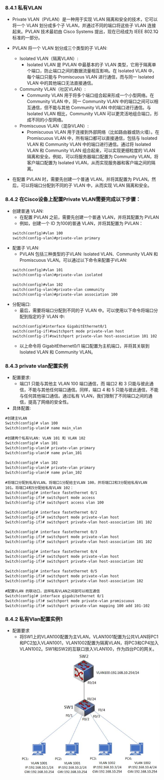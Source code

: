 ### 8.4.1 私有VLAN
- Private VLAN（PVLAN）是一种用于实现 VLAN 隔离和安全的技术，它可以将一个 VLAN 划分成多个子 VLAN，并通过不同的端口将这些子 VLAN 连接起来。PVLAN 技术最初由 Cisco Systems 提出，现在已经成为 IEEE 802.1Q 标准的一部分。

- PVLAN 将一个 VLAN 划分成三个类型的子 VLAN:

  - Isolated VLAN（隔离VLAN）:
    - Isolated VLAN 是 PVLAN 中最基本的子 VLAN 类型，它用于隔离单个端口，防止端口之间的数据流量相互影响。在 Isolated VLAN 中，每个端口只能与 Promiscuous VLAN 进行通信，而与同一 Isolated VLAN 中的其他端口无法直接通信。
  - Community VLAN（社区VLAN）:
    - Community VLAN 用于将多个端口组合起来形成一个小型网络。在 Community VLAN 中，同一 Community VLAN 中的端口之间可以相互通信，但不能与其他 Community VLAN 中的端口进行通信。与 Isolated VLAN 相比，Community VLAN 可以更灵活地组合端口，形成不同的小型网络。
  - Promiscuous VLAN（混杂VLAN）:
    - Promiscuous VLAN 用于连接到外部网络（比如路由器或防火墙）。在 Promiscuous VLAN 中，所有端口都可以直接通信，包括与 Isolated VLAN 和 Community VLAN 中的端口进行通信。通过将 Isolated VLAN 和 Community VLAN 组合起来，可以实现更细粒度的 VLAN 隔离和安全。例如，可以将服务器端口配置为 Community VLAN，将客户端口配置为 Isolated VLAN，从而实现服务器和客户端之间的隔离。

- 在配置 PVLAN 时，需要先创建一个普通 VLAN，并将其配置为 PVLAN。然后，可以将端口分配到不同的子 VLAN 中，从而实现 VLAN 隔离和安全。

### 8.4.2 在Cisco设备上配置Private VLAN需要完成以下步骤：
- 创建普通 VLAN:
  - 在配置 PVLAN 之前，需要先创建一个普通 VLAN，并将其配置为 PVLAN
  - 例如，创建一个 ID 为100的普通 VLAN，并将其配置为 PVLAN：
  ```shell
  switch(config)#vlan 100
  switch(config-vlan)#private-vlan primary
  ```
- 配置子 VLAN:
  - PVLAN 包括三种类型的子VLAN: Isolated VLAN、Community VLAN 和 Promiscuous VLAN。可以通过以下命令来配置子VLAN:
  ```shell
  switch(config)#vlan 101
  switch(config-vlan)#private-vlan isolated

  switch(config)#vlan 102
  switch(config-vlan)#private-vlan community
  switch(config-vlan)#private-vlan association 100
  ```
- 分配端口:
  - 最后，需要将端口分配到不同的子 VLAN 中。可以使用以下命令将端口分配到指定的子 VLAN 中:
  ```shell
  switch(config)#interface GigabitEthernet0/1
  switch(config-if)#switchport mode private-vlan host
  switch(config-if)#switchport private-vlan host-association 101 102  
  ```
  - 以上命令将 GigabitEthernet0/1 端口配置为主机端口，并将其关联到 Isolated VLAN 和 Community VLAN。

### 8.4.3 private vlan配置实例
- 配置要求:
  - 端口1 只能与其他主 VLAN 100 端口通信，而 端口2 和 3 只能与彼此通信，不能与其他任何端口通信。同样，端口 4 和 5 只能与彼此通信，不能与任何其他端口通信。通过私有 VLAN，我们限制了不同端口之间的通信，提高了网络的安全性。
- 具体配置:
```shell
#创建主VLAN
Switch(config)# vlan 100
Switch(config-vlan)# name main_vlan

#创建两个私有VLAN: VLAN 101 和 VLAN 102
Switch(config)# vlan 101
Switch(config-vlan)# private-vlan primary
Switch(config-vlan)# name pvlan_101

Switch(config)# vlan 102
Switch(config-vlan)# private-vlan primary
Switch(config-vlan)# name pvlan_102

#将端口分配到私有VLAN。将端口1分配给主VLAN 100，并将端口2和3分配给私有VLAN 101。将端口4和5分配给私有VLAN 102：
Switch(config)# interface fastethernet 0/1
Switch(config-if)# switchport mode access
Switch(config-if)# switchport access vlan 100

Switch(config)# interface fastethernet 0/2
Switch(config-if)# switchport mode private-vlan host
Switch(config-if)# switchport private-vlan host-association 101 102

Switch(config)# interface fastethernet 0/3
Switch(config-if)# switchport mode private-vlan host
Switch(config-if)# switchport private-vlan host-association 101 102

Switch(config)# interface fastethernet 0/4
Switch(config-if)# switchport mode private-vlan host
Switch(config-if)# switchport private-vlan host-association 102

Switch(config)# interface fastethernet 0/5
Switch(config-if)# switchport mode private-vlan host
Switch(config-if)# switchport private-vlan host-association 102

#配置VLAN 的联动口，这样私有VLAN之间就可以相互通信
Switch(config)# interface gigabitethernet 0/1
Switch(config-if)# switchport mode private-vlan promiscuous
Switch(config-if)# switchport private-vlan mapping 100 add 101-102
```

### 8.4.2 私有Vlan配置实例1
- 配置要求
  -   将SW1上的VLAN100配置为主VLAN，VLAN1001配置为公共VLAN将PC1和PC2加入VLAN1001，VLAN1002配置为隔离VLAN，将PC3和CP4加入VLAN1002。SW1和SW2的互联口放入VLAN100，作为四台PC的网关。
![8.4](../pics/8.4.jpeg)